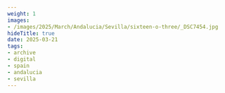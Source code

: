 ```yaml
---
weight: 1
images:
- /images/2025/March/Andalucia/Sevilla/sixteen-o-three/_DSC7454.jpg
hideTitle: true
date: 2025-03-21
tags:
- archive
- digital
- spain
- andalucia
- sevilla
---
```


